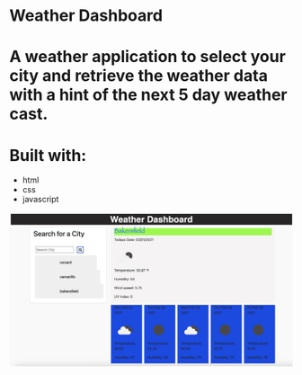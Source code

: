 # Weather Dashboard

# A weather application to select your city and retrieve the weather data with a hint of the next 5 day weather cast.

# Built with:
* html
* css
* javascript

![](./assets/images/weather-app.png)